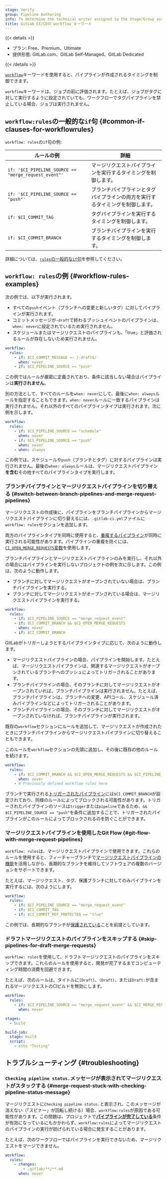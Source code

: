 ```yaml
---
stage: Verify
group: Pipeline Authoring
info: To determine the technical writer assigned to the Stage/Group associated with this page, see https://handbook.gitlab.com/handbook/product/ux/technical-writing/#assignments
title: GitLab CI/CDの`workflow`キーワード
---
```


{{< details >}}

- プラン: Free、Premium、Ultimate
- 提供形態: GitLab.com、GitLab Self-Managed、GitLab Dedicated

{{< /details >}}

[`workflow`](_index.md#workflow)キーワードを使用すると、パイプラインが作成されるタイミングを制御できます。

`workflow`キーワードは、ジョブの前に評価されます。たとえば、ジョブがタグに対して実行するように設定されていても、ワークフローでタグパイプラインを禁止している場合、ジョブは実行されません。

## `workflow:rules`の一般的な`if`句 {#common-if-clauses-for-workflowrules}

`workflow: rules`の`if`句の例:

| ルールの例                                        | 詳細 |
|------------------------------------------------------|---------|
| `if: '$CI_PIPELINE_SOURCE == "merge_request_event"'` | マージリクエストパイプラインを実行するタイミングを制御します。 |
| `if: '$CI_PIPELINE_SOURCE == "push"'`                | ブランチパイプラインとタグパイプラインの両方を実行するタイミングを制御します。 |
| `if: $CI_COMMIT_TAG`                                 | タグパイプラインを実行するタイミングを制御します。 |
| `if: $CI_COMMIT_BRANCH`                              | ブランチパイプラインを実行するタイミングを制御します。 |

詳細については、[`rules`の一般的な`if`句](../jobs/job_rules.md#common-if-clauses-with-predefined-variables)を参照してください。

## `workflow: rules`の例 {#workflow-rules-examples}

次の例では、以下が実行されます。

- すべての`push`イベント（ブランチへの変更と新しいタグ）に対してパイプラインが実行されます。
- コミットメッセージが`-draft`で終わるプッシュイベントのパイプラインは、`when: never`に設定されているため実行されません。
- スケジュールまたはマージリクエストのパイプラインも、「true」と評価されるルールが存在しないため実行されません。

```yaml
workflow:
  rules:
    - if: $CI_COMMIT_MESSAGE =~ /-draft$/
      when: never
    - if: $CI_PIPELINE_SOURCE == "push"
```

この例ではルールが厳密に定義されており、条件に該当しない場合はパイプラインは**実行されません**。

別の方法として、すべてのルールを`when: never`にして、最後に`when: always`ルールを指定することもできます。`when: never`ルールに一致するパイプラインは実行されません。それ以外のすべてのパイプラインタイプは実行されます。次に例を示します。

```yaml
workflow:
  rules:
    - if: $CI_PIPELINE_SOURCE == "schedule"
      when: never
    - if: $CI_PIPELINE_SOURCE == "push"
      when: never
    - when: always
```

この例では、スケジュールや`push`（ブランチとタグ）に対するパイプラインは実行されません。最後の`when: always`ルールは、マージリクエストパイプライン**を含む**その他すべてのパイプラインタイプを実行します。

### ブランチパイプラインとマージリクエストパイプラインを切り替える {#switch-between-branch-pipelines-and-merge-request-pipelines}

マージリクエストの作成後に、パイプラインをブランチパイプラインからマージリクエストパイプラインに切り替えるには、`.gitlab-ci.yml`ファイルに`workflow: rules`セクションを追加します。

両方のパイプラインタイプを同時に使用すると、[重複するパイプライン](../jobs/job_rules.md#avoid-duplicate-pipelines)が同時に実行される可能性があります。パイプラインの重複を防ぐには、[`CI_OPEN_MERGE_REQUESTS`変数](../variables/predefined_variables.md)を使用します。

ブランチパイプラインとマージリクエストパイプラインのみを実行し、それ以外の場合にはパイプラインを実行しないプロジェクトの例を次に示します。この例は、次のように動作します。

- ブランチに対してマージリクエストがオープンされていない場合は、ブランチパイプラインを実行する。
- ブランチに対してマージリクエストがオープンされている場合は、マージリクエストパイプラインを実行する。

```yaml
workflow:
  rules:
    - if: $CI_PIPELINE_SOURCE == "merge_request_event"
    - if: $CI_COMMIT_BRANCH && $CI_OPEN_MERGE_REQUESTS
      when: never
    - if: $CI_COMMIT_BRANCH
```

GitLabがトリガーしようとするパイプラインタイプに応じて、次のように動作します。

- マージリクエストパイプラインの場合、パイプラインを開始します。たとえば、マージリクエストパイプラインは、関連するマージリクエストがオープンされているブランチへのプッシュによってトリガーされることがあります。
- ブランチパイプラインの場合、そのブランチに対してマージリクエストがオープンされていれば、ブランチパイプラインは実行されません。たとえば、ブランチパイプラインは、ブランチへの変更、APIコール、スケジュール済みパイプラインなどによってトリガーされることがあります。
- ブランチパイプラインの場合、そのブランチに対してマージリクエストがオープンされていなければ、ブランチパイプラインが実行されます。

既存の`workflow`セクションにルールを追加して、マージリクエストが作成されたときにブランチパイプラインからマージリクエストパイプラインに切り替えることもできます。

このルールを`workflow`セクションの先頭に追加し、その後に既存の他のルールを続けます。

```yaml
workflow:
  rules:
    - if: $CI_COMMIT_BRANCH && $CI_OPEN_MERGE_REQUESTS && $CI_PIPELINE_SOURCE == "push"
      when: never
    - # Previously defined workflow rules here
```

ブランチで実行される[トリガーされたパイプライン](../triggers/_index.md)には`$CI_COMMIT_BRANCH`が設定されており、同様のルールによってブロックされる可能性があります。トリガーされたパイプラインのソースは`trigger`または`pipeline`であるため、`&& $CI_PIPELINE_SOURCE == "push"`を条件に追加することで、トリガーされたパイプラインがこのルールによってブロックされるのを防ぐことができます。

### マージリクエストパイプラインを使用したGit Flow {#git-flow-with-merge-request-pipelines}

`workflow: rules`は、マージリクエストパイプラインで使用できます。これらのルールを使用すると、フィーチャーブランチで[マージリクエストパイプラインの機能](../pipelines/merge_request_pipelines.md)を活用しながら、長期的なブランチを維持してソフトウェアの複数のバージョンをサポートできます。

たとえば、マージリクエスト、タグ、保護ブランチに対してのみパイプラインを実行するには、次のようにします。

```yaml
workflow:
  rules:
    - if: $CI_PIPELINE_SOURCE == "merge_request_event"
    - if: $CI_COMMIT_TAG
    - if: $CI_COMMIT_REF_PROTECTED == "true"
```

この例では、長期的なブランチが[保護されている](../../user/project/repository/branches/protected.md)ことを前提としています。

### ドラフトマージリクエストのパイプラインをスキップする {#skip-pipelines-for-draft-merge-requests}

`workflow: rules`を使用して、ドラフトマージリクエストのパイプラインをスキップできます。これらのルールを使用すると、開発が完了するまでコンピューティング時間の消費を回避できます。

たとえば、次のルールは、タイトルに`[Draft]`、`(Draft)`、または`Draft:`が含まれるマージリクエストのCIビルドを無効にします。

```yaml
workflow:
  rules:
    - if: $CI_PIPELINE_SOURCE == "merge_request_event" && $CI_MERGE_REQUEST_TITLE =~ /^(\[Draft\]|\(Draft\)|Draft:)/
      when: never

stages:
  - build

build-job:
  stage: build
  script:
    - echo "Testing"
```

## トラブルシューティング {#troubleshooting}

### `Checking pipeline status.`メッセージが表示されてマージリクエストがスタックする {#merge-request-stuck-with-checking-pipeline-status-message}

マージリクエストに`Checking pipeline status.`と表示され、このメッセージが消えない（「スピナー」が回転し続ける）場合、`workflow:rules`が原因である可能性があります。この問題は、プロジェクトで[**パイプラインが完了している**](../../user/project/merge_requests/auto_merge.md#require-a-successful-pipeline-for-merge)条件が有効になっているにもかかわらず、`workflow:rules`によってマージリクエストのパイプラインの実行が妨げられている場合に発生することがあります。

たとえば、次のワークフローではパイプラインを実行できないため、マージリクエストをマージできません。

```yaml
workflow:
  rules:
    - changes:
        - .gitlab/**/**.md
      when: never
```
